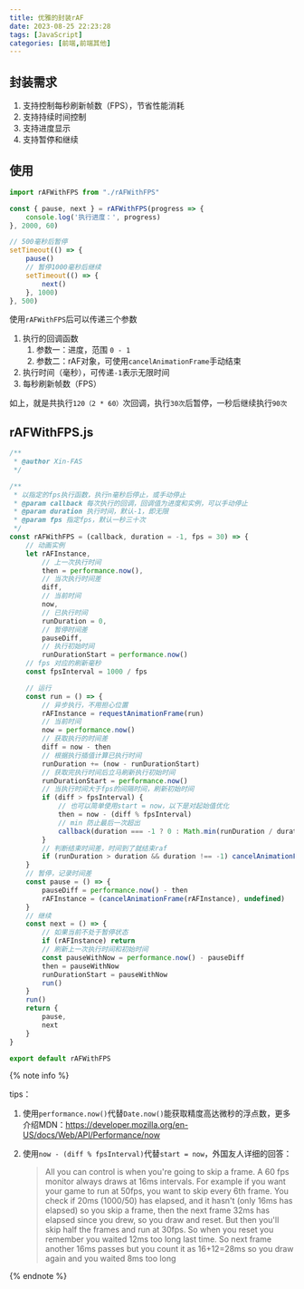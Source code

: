 ```yaml
---
title: 优雅的封装rAF
date: 2023-08-25 22:23:28
tags: [JavaScript]
categories: [前端,前端其他]
---
```


## 封装需求

1. 支持控制每秒刷新帧数（FPS），节省性能消耗
2. 支持持续时间控制
3. 支持进度显示
4. 支持暂停和继续

## 使用

```js
import rAFWithFPS from "./rAFWithFPS"

const { pause, next } = rAFWithFPS(progress => {
    console.log('执行进度：', progress)
}, 2000, 60)

// 500毫秒后暂停
setTimeout(() => {
    pause()
    // 暂停1000毫秒后继续
    setTimeout(() => {
        next()
    }, 1000)
}, 500)
```

使用`rAFWithFPS`后可以传递三个参数

1. 执行的回调函数
   1. 参数一：进度，范围 `0 - 1`
   2. 参数二：rAF对象，可使用`cancelAnimationFrame`手动结束
2. 执行时间（毫秒），可传递`-1`表示无限时间
3. 每秒刷新帧数（FPS）

如上，就是共执行`120（2 * 60）`次回调，执行`30次`后暂停，一秒后继续执行`90次`

## rAFWithFPS.js

```js
/**
 * @author Xin-FAS
 */

/**
 * 以指定的fps执行函数，执行n毫秒后停止，或手动停止
 * @param callback 每次执行的回调，回调值为进度和实例，可以手动停止
 * @param duration 执行时间，默认-1，即无限
 * @param fps 指定fps，默认一秒三十次
 */
const rAFWithFPS = (callback, duration = -1, fps = 30) => {
    // 动画实例
    let rAFInstance,
        // 上一次执行时间
        then = performance.now(),
        // 当次执行时间差
        diff,
        // 当前时间
        now,
        // 已执行时间
        runDuration = 0,
        // 暂停时间差
        pauseDiff,
        // 执行初始时间
        runDurationStart = performance.now()
    // fps 对应的刷新毫秒
    const fpsInterval = 1000 / fps

    // 运行
    const run = () => {
        // 异步执行，不用担心位置
        rAFInstance = requestAnimationFrame(run)
        // 当前时间
        now = performance.now()
        // 获取执行的时间差
        diff = now - then
        // 根据执行插值计算已执行时间
        runDuration += (now - runDurationStart)
        // 获取完执行时间后立马刷新执行初始时间
        runDurationStart = performance.now()
        // 当执行时间大于fps的间隔时间，刷新初始时间
        if (diff > fpsInterval) {
            // 也可以简单使用start = now，以下是对起始值优化
            then = now - (diff % fpsInterval)
            // min 防止最后一次超出
            callback(duration === -1 ? 0 : Math.min(runDuration / duration, 1), rAFInstance)
        }
        // 判断结束时间差，时间到了就结束raf
        if (runDuration > duration && duration !== -1) cancelAnimationFrame(rAFInstance)
    }
    // 暂停，记录时间差
    const pause = () => {
        pauseDiff = performance.now() - then
        rAFInstance = (cancelAnimationFrame(rAFInstance), undefined)
    }
    // 继续
    const next = () => {
        // 如果当前不处于暂停状态
        if (rAFInstance) return
        // 刷新上一次执行时间和初始时间
        const pauseWithNow = performance.now() - pauseDiff
        then = pauseWithNow
        runDurationStart = pauseWithNow
        run()
    }
    run()
    return {
        pause,
        next
    }
}

export default rAFWithFPS
```

{% note info %}

tips：

1. 使用`performance.now()`代替`Date.now()`能获取精度高达微秒的浮点数，更多介绍MDN：https://developer.mozilla.org/en-US/docs/Web/API/Performance/now

2. 使用`now - (diff % fpsInterval)`代替`start = now`，外国友人详细的回答：

   > All you can control is when you're going to skip a frame. A 60 fps monitor always draws at 16ms intervals. For example if you want your game to run at 50fps, you want to skip every 6th frame. You check if 20ms (1000/50) has elapsed, and it hasn't (only 16ms has elapsed) so you skip a frame, then the next frame 32ms has elapsed since you drew, so you draw and reset. But then you'll skip half the frames and run at 30fps. So when you reset you remember you waited 12ms too long last time. So next frame another 16ms passes but you count it as 16+12=28ms so you draw again and you waited 8ms too long

{% endnote %}
